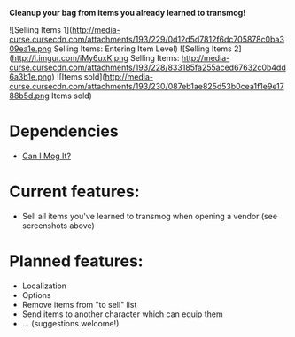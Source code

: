 **Cleanup your bag from items you already learned to transmog!**

![Selling Items 1](http://media-curse.cursecdn.com/attachments/193/229/0d12d5d7812f6dc705878c0ba309ea1e.png Selling Items: Entering Item Level)
![Selling Items 2](http://i.imgur.com/iMy6uxK.png Selling Items: http://media-curse.cursecdn.com/attachments/193/228/833185fa255aced67632c0b4dd6a3b1e.png)
![Items sold](http://media-curse.cursecdn.com/attachments/193/230/087eb1ae825d53b0cea1f1e9e1788b5d.png Items sold)

# Dependencies
* [Can I Mog It?](mods.curse.com/addons/wow/can-i-mog-it)

# Current features:

* Sell all items you've learned to transmog when opening a vendor (see screenshots above)

# Planned features:

* Localization
* Options
* Remove items from "to sell" list
* Send items to another character which can equip them
* ... (suggestions welcome!)


